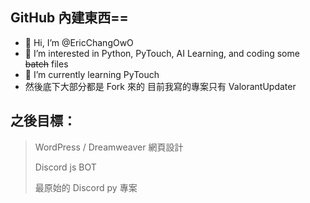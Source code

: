 ## GitHub 內建東西==
- 👋 Hi, I’m @EricChangOwO
- 👀 I’m interested in Python, PyTouch, AI Learning, and coding some ~~batch~~ files
- 🌱 I’m currently learning PyTouch
- 然後底下大部分都是 Fork 來的 目前我寫的專案只有 ValorantUpdater

## 之後目標：
> WordPress / Dreamweaver 網頁設計
> 
> Discord js BOT
> 
> 最原始的 Discord py 專案

<!---
EricChangOwO/EricChangOwO is a ✨ special ✨ repository because its `README.md` (this file) appears on your GitHub profile.
You can click the Preview link to take a look at your changes.
--->
